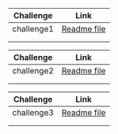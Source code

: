 | Challenge  |                                                     Link                                                      |
| :--------: | :-----------------------------------------------------------------------------------------------------------: |
| challenge1 | [Readme file](https://github.com/GhadeerKh9/data-structures-and-algorithms401/blob/main/challenge1/README.md) |
|            |                                                                                                               |
|            |                                                                                                               |

| Challenge  |                                                     Link                                                      |
| :--------: | :-----------------------------------------------------------------------------------------------------------: |
| challenge2 | [Readme file](https://github.com/GhadeerKh9/data-structures-and-algorithms401/blob/main/challenge2/README.md) |
|            |                                                                                                               |
|            |                                                                                                               |

| Challenge  |                                                     Link                                                      |
| :--------: | :-----------------------------------------------------------------------------------------------------------: |
| challenge3 | [Readme file](https://github.com/GhadeerKh9/data-structures-and-algorithms401/blob/main/challenge3/README.md) |
|            |                                                                                                               |
|            |                                                                                                               |
